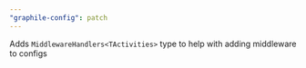 ```yaml
---
"graphile-config": patch
---
```


Adds `MiddlewareHandlers<TActivities>` type to help with adding middleware to
configs
